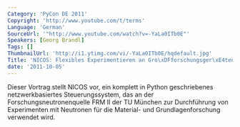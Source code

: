 ```yaml
---
Category: 'PyCon DE 2011'
Copyright: 'http://www.youtube.com/t/terms'
Language: 'German'
SourceUrl: '"http://www.youtube.com/watch?v=-YaLa0ITb0E"'
Speakers: [Georg Brandl]
Tags: []
ThumbnailUrl: 'http://i1.ytimg.com/vi/-YaLa0ITb0E/hqdefault.jpg'
Title: 'NICOS: Flexibles Experimentieren an Gro\xDFforschungsger\xE4ten dank Python\'
date: '2011-10-05'
---
```

Dieser Vortrag stellt NICOS vor, ein komplett in Python geschriebenes netzwerkbasiertes Steuerungssystem, das an der Forschungsneutronenquelle FRM II der TU München zur Durchführung von Experimenten mit Neutronen für die Material- und Grundlagenforschung verwendet wird.
